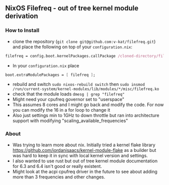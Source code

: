 ## NixOS Filefreq - out of tree kernel module derivation

### How to Install
* clone the repository (`git clone git@github.com:v-kat/filefreq.git`) and place the following on top of your `configuration.nix`:
```nix
filefreq = config.boot.kernelPackages.callPackage /cloned-directory/filefreq/filefreq.nix {};
```
* In your `configuration.nix` place 
```nix
boot.extraModulePackages = [ filefreq ];
```
* rebuild and switch `sudo nixos-rebuild switch` then `sudo insmod /run/current-system/kernel-modules/lib/modules/*/misc/filefreq.ko`
* check that the module loads `dmesg | grep "filefreq"`
* Might need your cpufreq governor set to "userspace"
* This assumes 8 cores and I might go back and modify the code. For now you can modify the 16 in a for loop to change it
* Also just settings min to 1GHz to down throttle but ran into architecture support with modifying "scaling_available_frequencies"

### About
* Was trying to learn more about nix. Initially tried a kernel flake library https://github.com/jordanisaacs/kernel-module-flake as a builder but was hard to keep it in sync with local kernel version and settings. 
* I also wanted to use rust but out of tree kernel module documentation for 6.3 and 6.4 isn't good or really existent.
* Might look at the acpi cpufreq driver in the future to see about adding more than 3 frequencies and other changes. 
